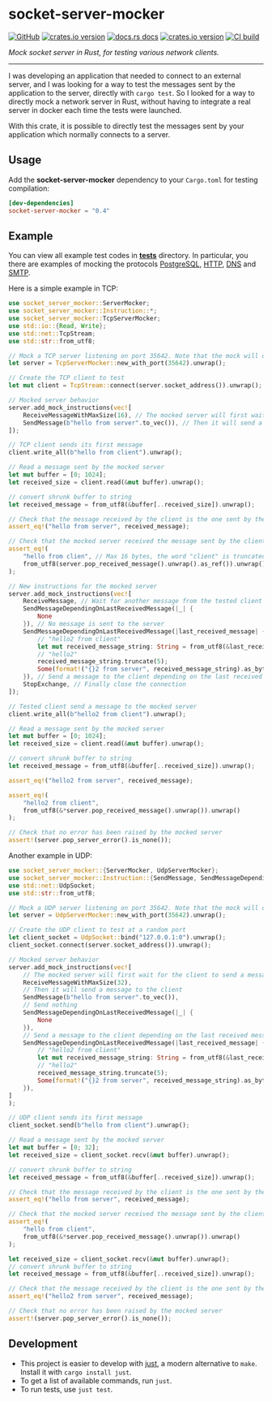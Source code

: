# socket-server-mocker

[![GitHub](https://img.shields.io/badge/github-thomasarmel/socket--server--mocker-8da0cb?logo=github)](https://github.com/thomasarmel/socket-server-mocker)
[![crates.io version](https://img.shields.io/crates/v/socket-server-mocker.svg)](https://crates.io/crates/socket-server-mocker)
[![docs.rs docs](https://docs.rs/socket-server-mocker/badge.svg)](https://docs.rs/socket-server-mocker)
[![crates.io version](https://img.shields.io/crates/l/socket-server-mocker.svg)](https://github.com/thomasarmel/socket-server-mocker/blob/main/LICENSE)
[![CI build](https://github.com/thomasarmel/socket-server-mocker/actions/workflows/rust.yml/badge.svg)](https://github.com/thomasarmel/socket-server-mocker/actions)

_Mock socket server in Rust, for testing various network clients._

***

I was developing an application that needed to connect to an external server, and I was looking for a way to test the messages sent by the application to the server, directly with `cargo test`. So I looked for a way to directly mock a network server in Rust, without having to integrate a real server in docker each time the tests were launched.

With this crate, it is possible to directly test the messages sent by your application which normally connects to a server.


## Usage

Add the **socket-server-mocker** dependency to your `Cargo.toml` for testing compilation:

```toml
[dev-dependencies]
socket-server-mocker = "0.4"
```

## Example

You can view all example test codes in **[tests](./tests)** directory.
In particular, you there are examples of mocking the protocols [PostgreSQL](tests/postgres_mock.rs), [HTTP](tests/http_reqwest_api_mock.rs), [DNS](./tests/dns_mock.rs) and [SMTP](./tests/smtp_mock.rs).

Here is a simple example in TCP:

```rust
use socket_server_mocker::ServerMocker;
use socket_server_mocker::Instruction::*;
use socket_server_mocker::TcpServerMocker;
use std::io::{Read, Write};
use std::net::TcpStream;
use std::str::from_utf8;

// Mock a TCP server listening on port 35642. Note that the mock will only listen on the local interface.
let server = TcpServerMocker::new_with_port(35642).unwrap();

// Create the TCP client to test
let mut client = TcpStream::connect(server.socket_address()).unwrap();

// Mocked server behavior
server.add_mock_instructions(vec![
    ReceiveMessageWithMaxSize(16), // The mocked server will first wait for the client to send a message
    SendMessage(b"hello from server".to_vec()), // Then it will send a message to the client
]);

// TCP client sends its first message
client.write_all(b"hello from client").unwrap();

// Read a message sent by the mocked server
let mut buffer = [0; 1024];
let received_size = client.read(&mut buffer).unwrap();

// convert shrunk buffer to string
let received_message = from_utf8(&buffer[..received_size]).unwrap();

// Check that the message received by the client is the one sent by the mocked server
assert_eq!("hello from server", received_message);

// Check that the mocked server received the message sent by the client
assert_eq!(
    "hello from clien", // Max 16 bytes, the word "client" is truncated
    from_utf8(server.pop_received_message().unwrap().as_ref()).unwrap()
);

// New instructions for the mocked server
server.add_mock_instructions(vec![
    ReceiveMessage, // Wait for another message from the tested client
    SendMessageDependingOnLastReceivedMessage(|_| {
        None
    }), // No message is sent to the server
    SendMessageDependingOnLastReceivedMessage(|last_received_message| {
        // "hello2 from client"
        let mut received_message_string: String = from_utf8(&last_received_message.unwrap()).unwrap().to_string();
        // "hello2"
        received_message_string.truncate(5);
        Some(format!("{}2 from server", received_message_string).as_bytes().to_vec())
    }), // Send a message to the client depending on the last received message by the mocked server
    StopExchange, // Finally close the connection
]);

// Tested client send a message to the mocked server
client.write_all(b"hello2 from client").unwrap();

// Read a message sent by the mocked server
let mut buffer = [0; 1024];
let received_size = client.read(&mut buffer).unwrap();

// convert shrunk buffer to string
let received_message = from_utf8(&buffer[..received_size]).unwrap();

assert_eq!("hello2 from server", received_message);

assert_eq!(
    "hello2 from client",
    from_utf8(&*server.pop_received_message().unwrap()).unwrap()
);

// Check that no error has been raised by the mocked server
assert!(server.pop_server_error().is_none());
```

Another example in UDP:

```rust
use socket_server_mocker::{ServerMocker, UdpServerMocker};
use socket_server_mocker::Instruction::{SendMessage, SendMessageDependingOnLastReceivedMessage, ReceiveMessageWithMaxSize};
use std::net::UdpSocket;
use std::str::from_utf8;

// Mock a UDP server listening on port 35642. Note that the mock will only listen on the local interface.
let server = UdpServerMocker::new_with_port(35642).unwrap();

// Create the UDP client to test at a random port
let client_socket = UdpSocket::bind("127.0.0.1:0").unwrap();
client_socket.connect(server.socket_address()).unwrap();

// Mocked server behavior
server.add_mock_instructions(vec![
    // The mocked server will first wait for the client to send a message, with max size = 32 bytes
    ReceiveMessageWithMaxSize(32),
    // Then it will send a message to the client
    SendMessage(b"hello from server".to_vec()),
    // Send nothing
    SendMessageDependingOnLastReceivedMessage(|_| {
        None
    }),
    // Send a message to the client depending on the last received message by the mocked server
    SendMessageDependingOnLastReceivedMessage(|last_received_message| {
        // "hello2 from client"
        let mut received_message_string: String = from_utf8(&last_received_message.unwrap()).unwrap().to_string();
        // "hello2"
        received_message_string.truncate(5);
        Some(format!("{}2 from server", received_message_string).as_bytes().to_vec())
    }),
]
);

// UDP client sends its first message
client_socket.send(b"hello from client").unwrap();

// Read a message sent by the mocked server
let mut buffer = [0; 32];
let received_size = client_socket.recv(&mut buffer).unwrap();

// convert shrunk buffer to string
let received_message = from_utf8(&buffer[..received_size]).unwrap();

// Check that the message received by the client is the one sent by the mocked server
assert_eq!("hello from server", received_message);

// Check that the mocked server received the message sent by the client
assert_eq!(
    "hello from client",
    from_utf8(&*server.pop_received_message().unwrap()).unwrap()
);

let received_size = client_socket.recv(&mut buffer).unwrap();
// convert shrunk buffer to string
let received_message = from_utf8(&buffer[..received_size]).unwrap();

// Check that the message received by the client is the one sent by the mocked server
assert_eq!("hello2 from server", received_message);

// Check that no error has been raised by the mocked server
assert!(server.pop_server_error().is_none());
```

## Development

* This project is easier to develop with [just](https://github.com/casey/just#readme), a modern alternative to `make`.
  Install it with `cargo install just`.
* To get a list of available commands, run `just`.
* To run tests, use `just test`.
